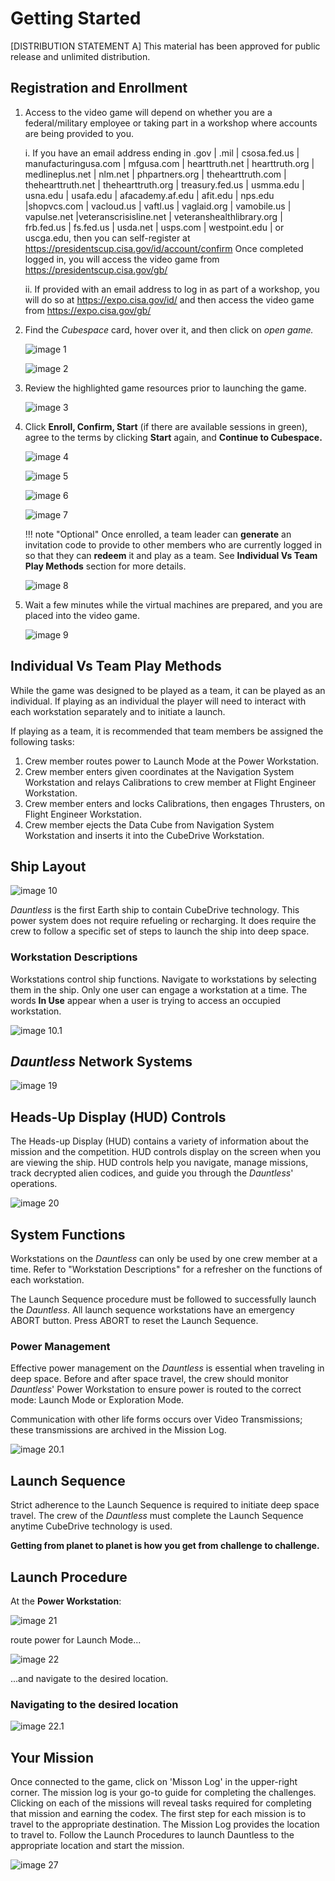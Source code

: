 # Getting Started

[DISTRIBUTION STATEMENT A] This material has been approved for public release and unlimited distribution.

## Registration and Enrollment

1. Access to the video game will depend on whether you are a federal/military employee or taking part in a workshop where accounts are being provided to you.
    
    i.  If you have an email address ending in .gov \| .mil \| csosa.fed.us \| manufacturingusa.com \| mfgusa.com \| hearttruth.net \| hearttruth.org \| medlineplus.net \| nlm.net \| phpartners.org \| thehearttruth.com \| thehearttruth.net \| thehearttruth.org \| treasury.fed.us \| usmma.edu \| usna.edu \| usafa.edu \| afacademy.af.edu \| afit.edu \| nps.edu \|shopvcs.com \| vacloud.us \| vaftl.us \| vaglaid.org \| vamobile.us \| vapulse.net \|veteranscrisisline.net \| veteranshealthlibrary.org \| frb.fed.us \| fs.fed.us \| usda.net \| usps.com \| westpoint.edu \| or uscga.edu, then you can self-register at <https://presidentscup.cisa.gov/id/account/confirm> Once completed logged in, you will access the video game from <https://presidentscup.cisa.gov/gb/>
    
    ii. If provided with an email address to log in as part of a  workshop, you will do so at <https://expo.cisa.gov/id/> and then access the video game from <https://expo.cisa.gov/gb/>

2. Find the *Cubespace* card, hover over it, and then click on *open game.*

    ![image 1](img/image1.png)

    ![image 2](img/image2.png)

3. Review the highlighted game resources prior to launching the game.

    ![image 3](img/image3.png)

4. Click **Enroll, Confirm, Start** (if there are available sessions in green), agree to the terms by clicking **Start** again, and  **Continue to Cubespace.**

    ![image 4](img/image4.png)

    ![image 5](img/image5.png)

    ![image 6](img/image6.png)

    ![image 7](img/image7.png)

    !!! note "Optional"
        Once enrolled, a team leader can **generate** an invitation code to provide to other members who are currently logged in so that they can **redeem** it and play as a team. See **Individual Vs Team Play Methods** section for more details.

    ![image 8](img/image8.png)

5. Wait a few minutes while the virtual machines are prepared, and you are placed into the video game.

    ![image 9](img/image9.png)

## Individual Vs Team Play Methods

While the game was designed to be played as a team, it can be played as an individual. If playing as an individual the player will need to interact with each workstation separately and to initiate a launch.

If playing as a team, it is recommended that team members be assigned the following tasks:

1. Crew member routes power to Launch Mode at the Power Workstation.
2. Crew member enters given coordinates at the Navigation System Workstation and relays Calibrations to crew member at Flight Engineer Workstation.
3. Crew member enters and locks Calibrations, then engages Thrusters, on Flight Engineer Workstation.
4. Crew member ejects the Data Cube from Navigation System Workstation and inserts it into the CubeDrive Workstation.

## Ship Layout

![image 10](img/image10.png)

*Dauntless* is the first Earth ship to contain CubeDrive technology. This power system does not require refueling or recharging. It does require the crew to follow a specific set of steps to launch the ship into deep space.

### Workstation Descriptions

Workstations control ship functions. Navigate to workstations by selecting them in the ship. Only one user can engage a workstation at a time. The words **In Use** appear when a user is trying to access an occupied workstation.

![image 10.1](img/image10.1.png)

## *Dauntless* Network Systems

![image 19](img/image19.png)

## Heads-Up Display (HUD) Controls

The Heads-up Display (HUD) contains a variety of information about the mission and the competition. HUD controls display on the screen when you are viewing the ship. HUD controls help you navigate, manage missions, track decrypted alien codices, and guide you through the
*Dauntless*' operations.

![image 20](img/image20.png)

## System Functions

Workstations on the *Dauntless* can only be used by one crew member at a time. Refer to "Workstation Descriptions" for a refresher on the functions of each workstation.

The Launch Sequence procedure must be followed to successfully launch the *Dauntless*. All launch sequence workstations have an emergency ABORT button. Press ABORT to reset the Launch Sequence.

### Power Management

Effective power management on the *Dauntless* is essential when traveling in deep space. Before and after space travel, the crew should monitor *Dauntless*' Power Workstation to ensure power is routed to the correct mode: Launch Mode or Exploration Mode.

Communication with other life forms occurs over Video Transmissions; these transmissions are archived in the Mission Log.

![image 20.1](img/image20.1.png)

## Launch Sequence

Strict adherence to the Launch Sequence is required to initiate deep space travel. The crew of the *Dauntless* must complete the Launch Sequence anytime CubeDrive technology is used.

**Getting from planet to planet is how you get from challenge to challenge.**

## Launch Procedure

At the **Power Workstation**:

![image 21](img/image21.png)

route power for Launch Mode...

![image 22](img/image22.png)

...and navigate to the desired location. 

### Navigating to the desired location

![image 22.1](img/image22.1.png)

## Your Mission

Once connected to the game, click on 'Misson Log' in the upper-right corner. The mission log is your go-to guide for completing the challenges. Clicking on each of the missions will reveal tasks required for completing that mission and earning the codex. The first step for each mission is to travel to the appropriate destination. The Mission Log provides the location to travel to. Follow the Launch Procedures to launch Dauntless to the appropriate location and start the mission.

![image 27](img/image27.png)